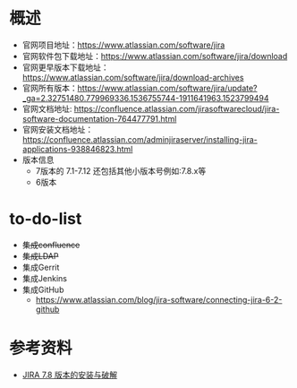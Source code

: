 # 概述
- 官网项目地址：https://www.atlassian.com/software/jira
- 官网软件包下载地址：https://www.atlassian.com/software/jira/download
- 官网更早版本下载地址：https://www.atlassian.com/software/jira/download-archives
- 官网所有版本：https://www.atlassian.com/software/jira/update?_ga=2.32751480.779969336.1536755744-1911641963.1523799494
- 官网文档地址: https://confluence.atlassian.com/jirasoftwarecloud/jira-software-documentation-764477791.html
- 官网安装文档地址：https://confluence.atlassian.com/adminjiraserver/installing-jira-applications-938846823.html
- 版本信息
  - 7版本的 7.1-7.12 还包括其他小版本号例如:7.8.x等
  - 6版本
# to-do-list
- ~~集成confluence~~
- ~~集成LDAP~~
- 集成Gerrit
- 集成Jenkins
- 集成GitHub
  - https://www.atlassian.com/blog/jira-software/connecting-jira-6-2-github

# 参考资料
- [JIRA 7.8 版本的安装与破解](https://www.cnblogs.com/houchaoying/p/9096118.html)
